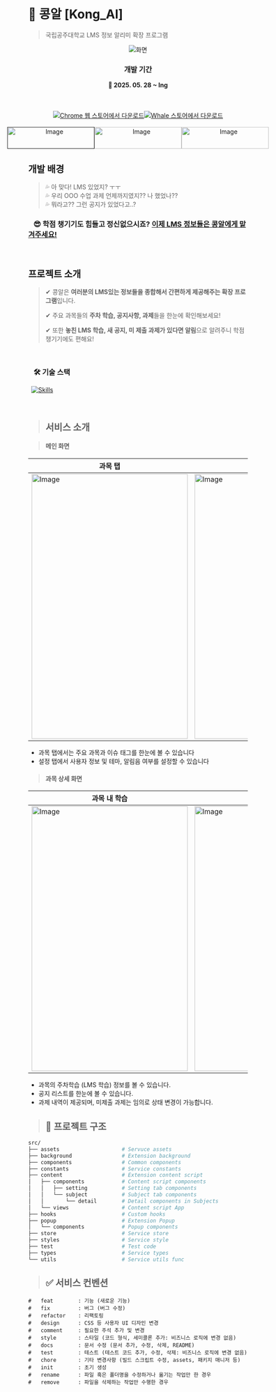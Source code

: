 # 🥜 콩알 [Kong_Al]
> 국립공주대학교 LMS 정보 알리미 확장 프로그램
<div align='center'>
  <div>
    <img src="https://github.com/user-attachments/assets/7c580f9b-8d19-4f81-b089-0930ac9319dd" alt="화면"/>
  </div>
  <div>
    <h3>개발 기간</h3>
    <b>📅 2025. 05. 28 ~ Ing</b>
  </div>
  <br/>
<!--   <img src="https://img.shields.io/chrome-web-store/v/hannhecbnjnnbbafffmogdlnajpcomek?style=for-the-badge&label=version&color=blue" alt="서비스 버전" /> -->
  <br />
  <br />
  <div style="display: flex; justify-content: center">
    <a href="">
      <img src="https://github.com/user-attachments/assets/c371a3c8-8cdb-4acf-aba0-9394b586146d" alt="Chrome 웹 스토어에서 다운로드" />
    </a>
    <a href="">
      <img src="https://github.com/user-attachments/assets/0213f46d-b7b1-4a5e-ac3c-4b70262ec247" alt="Whale 스토어에서 다운로드" />
    </a>
  </div>
  <br/>
  <div style="display: flex; justify-content: center">
    <a href="">
      <img width="200" height="50" alt="Image" src="https://github.com/user-attachments/assets/21b3b498-dfe1-4a3d-868f-0873fa32248f" alt="사용자 가이드" />
    </a>
    <a href="https://buymeacoffee.com/dhwlsdud62z">
      <img width="200" height="50" alt="Image" src="https://github.com/user-attachments/assets/6cc2698e-f5fb-4a7a-b3fc-a680a7024c9c" alt="개발자 후원하기" />
    </a>
    <a href="https://open.kakao.com/o/s9tYshQh">
      <img width="200" height="50" alt="Image" src="https://github.com/user-attachments/assets/238206ae-3bc8-4d0c-9ef8-4cc9bea6877d" alt="서비스 문의 & 오류  제보" />
    </a>
  </div> 
</div>

## 개발 배경
> 💦 아 맞다! LMS 있었지? ㅜㅜ  
> 💦 우리 OOO 수업 과제 언제까지였지?? 나 했었나??  
> 💦 뭐라고?? 그런 공지가 있었다고..?  

 ### &ensp; 😎 학점 챙기기도 힘들고 정신없으시죠? <ins>이제 LMS 정보들은 콩알에게 맡겨주세요!</ins>

 <br/>

## 프로젝트 소개
> ✔ 콩알은 **여러분의 LMS있는 정보들을 종합해서 간편하게 제공해주는 확장 프로그램**입니다.
> 
> ✔ 주요 과목들의 **주차 학습, 공지사항, 과제**들을 한눈에 확인해보세요!
> 
> ✔ 또한 **놓친 LMS 학습, 새 공지, 미 제출 과제가 있다면 알림**으로 알려주니 학점 챙기기에도 편해요!

<br/>

### &ensp; 🛠️ 기술 스택
&ensp;[![Skills](https://go-skill-icons.vercel.app/api/icons?i=react,typescript,vite,zustand,tailwindcss,vitest,chrome)](https://github.com/JJJJ55/KongAl-Extension)

<br/>

> ## 서비스 소개

> #### 메인 화면

|과목 탭|설정 탭|
|--|--|
|<img width="358" height="608" alt="Image" src="https://github.com/user-attachments/assets/bcb07341-1dd1-4868-b4db-4886c95bee94" alt="과목 탭"/>|<img width="358" height="608" alt="Image" src="https://github.com/user-attachments/assets/2308a6c6-74b0-46ef-9e79-393474f7e5bc" alt="설정 탭"/>|
- 과목 탭에서는 주요 과목과 이슈 태그를 한눈에 볼 수 있습니다
- 설정 탭에서 사용자 정보 및 테마, 알림음 여부를 설정할 수 있습니다

> #### 과목 상세 화면

|과목 내 학습|과목 내 공지|과목 내 과제|
|--|--|--|
|<img width="358" height="608" alt="Image" src="https://github.com/user-attachments/assets/3a761a9d-d2e8-4df2-82f3-9b107a484816" alt="과목 내 학습"/>|<img width="358" height="608" alt="Image" src="https://github.com/user-attachments/assets/00bd2952-d267-4b87-a34f-59450af1d54a" alt="과목 내 공지"/>|<img width="358" height="608" alt="Image" src="https://github.com/user-attachments/assets/d906437b-3bf4-409d-9f51-2f5107231bee" alt="과목 내 과제"/>
- 과목의 주차학습 (LMS 학습) 정보를 볼 수 있습니다.
- 공지 리스트를 한눈에 볼 수 있습니다.
- 과제 내역이 제공되며, 미제출 과제는 임의로 상태 변경이 가능합니다.

> ## 📁 프로젝트 구조

```bash
src/
├── assets                    # Servuce assets
├── background                # Extension background
├── components                # Common components
├── constants                 # Service constants
├── content                   # Extension content script
│   ├── components            # Content script components
│   │   ├── setting           # Setting tab components
│   │   └── subject           # Subject tab components
│   │       └── detail        # Detail components in Subjects
│   └── views                 # Content script App
├── hooks                     # Custom hooks
├── popup                     # Extension Popup
│   └── components            # Popup components
├── store                     # Service store
├── styles                    # Service style
├── test                      # Test code
├── types                     # Service types
└── utils                     # Service utils func
```

> ## ✅ 서비스 컨벤션

```
#   feat        : 기능 (새로운 기능)
#   fix         : 버그 (버그 수정)
#   refactor    : 리팩토링
#   design      : CSS 등 사용자 UI 디자인 변경
#   comment     : 필요한 주석 추가 및 변경
#   style       : 스타일 (코드 형식, 세미콜론 추가: 비즈니스 로직에 변경 없음)
#   docs        : 문서 수정 (문서 추가, 수정, 삭제, README)
#   test        : 테스트 (테스트 코드 추가, 수정, 삭제: 비즈니스 로직에 변경 없음)
#   chore       : 기타 변경사항 (빌드 스크립트 수정, assets, 패키지 매니저 등)
#   init        : 초기 생성
#   rename      : 파일 혹은 폴더명을 수정하거나 옮기는 작업만 한 경우
#   remove      : 파일을 삭제하는 작업만 수행한 경우
```
